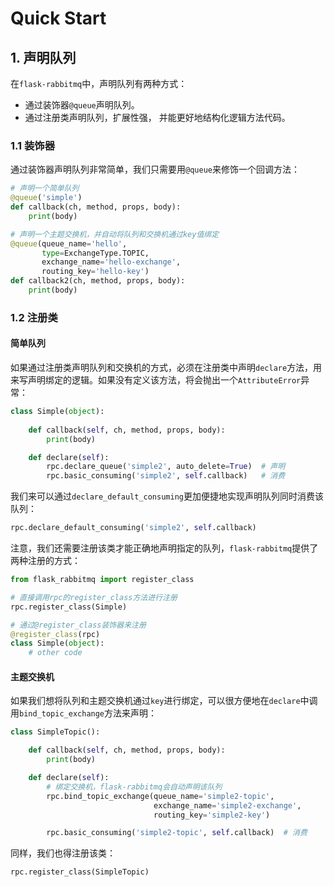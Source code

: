 # Quick Start

## 1. 声明队列

在`flask-rabbitmq`中，声明队列有两种方式：

- 通过装饰器`@queue`声明队列。
- 通过注册类声明队列，扩展性强， 并能更好地结构化逻辑方法代码。

### 1.1 装饰器

通过装饰器声明队列非常简单，我们只需要用`@queue`来修饰一个回调方法：

```python
# 声明一个简单队列
@queue('simple')
def callback(ch, method, props, body):
    print(body)

# 声明一个主题交换机，并自动将队列和交换机通过key值绑定
@queue(queue_name='hello', 
       type=ExchangeType.TOPIC, 
       exchange_name='hello-exchange',
       routing_key='hello-key')
def callback2(ch, method, props, body):
    print(body)
```

### 1.2 注册类

#### 简单队列

如果通过注册类声明队列和交换机的方式，必须在注册类中声明`declare`方法，用来写声明绑定的逻辑。如果没有定义该方法，将会抛出一个`AttributeError`异常：

```python
class Simple(object):
    
    def callback(self, ch, method, props, body):
        print(body)

    def declare(self):
        rpc.declare_queue('simple2', auto_delete=True)  # 声明
        rpc.basic_consuming('simple2', self.callback)   # 消费
```

我们来可以通过`declare_default_consuming`更加便捷地实现声明队列同时消费该队列：

```python
rpc.declare_default_consuming('simple2', self.callback)
```

注意，我们还需要注册该类才能正确地声明指定的队列，`flask-rabbitmq`提供了两种注册的方式：

```python
from flask_rabbitmq import register_class

# 直接调用rpc的register_class方法进行注册
rpc.register_class(Simple)

# 通过@register_class装饰器来注册
@register_class(rpc)
class Simple(object):
    # other code
```

#### 主题交换机

如果我们想将队列和主题交换机通过`key`进行绑定，可以很方便地在`declare`中调用`bind_topic_exchange`方法来声明：

```python
class SimpleTopic():

    def callback(self, ch, method, props, body):
        print(body)

    def declare(self):
        # 绑定交换机，flask-rabbitmq会自动声明该队列
        rpc.bind_topic_exchange(queue_name='simple2-topic',
                                exchange_name='simple2-exchange',
                                routing_key='simple2-key')

        rpc.basic_consuming('simple2-topic', self.callback)  # 消费
```

同样，我们也得注册该类：

```python
rpc.register_class(SimpleTopic)
```
